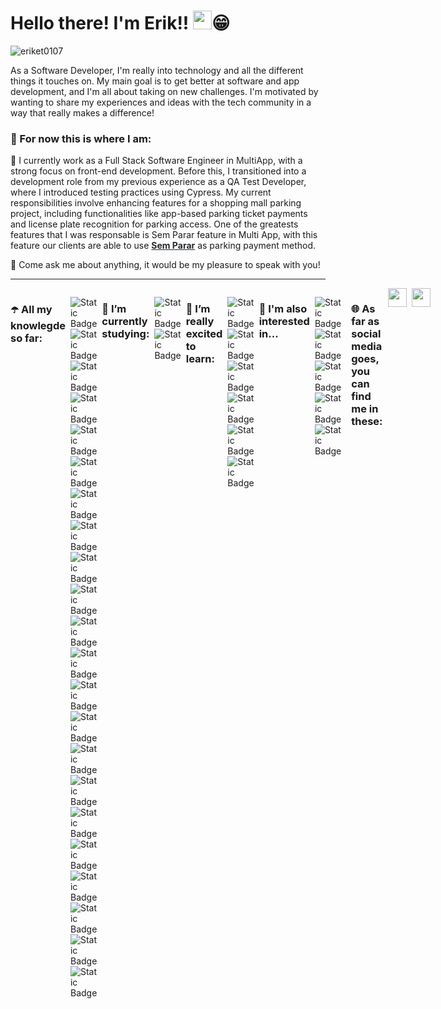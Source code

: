 <h1>
    Hello there! I'm Erik!! <img src="https://github.com/eriket0107/eriket0107/assets/91575045/a84014a5-6e51-4004-8ffe-7da90568adce" width="30"  height="30"/>😁
</h1> 

<p align="left"> <img src="https://komarev.com/ghpvc/?username=eriket01071&label=Profile%20views&color=0e75b6&style=flat" alt="eriket0107" /> </p>

<p>As a Software Developer, I'm really into technology and all the different things it touches on. My main goal is to get better at software and app development, and I'm all about taking on new challenges. I'm motivated by wanting to share my experiences and ideas with the tech community in a way that really makes a difference!</p>

<h3>📌 For now this is where I am:</h3>
<p style="text-align: left;">🔭 I currently work as a Full Stack Software Engineer in <a href="https://www.meumulti.com.br/" target="_blank" style="color: #24292e; text-decoration: none;">MultiApp</a>, with a strong focus on front-end development. Before this, I transitioned into a development role from my previous experience as a QA Test Developer, where I introduced testing practices using Cypress. My current responsibilities involve enhancing features for a shopping mall parking project, including functionalities like app-based parking ticket payments and license plate recognition for parking access. One of the greatests features that I was responsable is Sem Parar feature in Multi App, with this feature our clients are able to use <a href="https://www.semparar.com.br/planos?rmkt=true&utm_source=google&utm_medium=cpc&utm_campaign=marca&gad_source=1&gclid=CjwKCAiAopuvBhBCEiwAm8jaMU2vGfwC5w_TFs6xthZMBXXxj2gX3JVb9ysZCtINidTxe9dhmynXVBoCmNwQAvD_BwE" target="_blank" style="color: #24292e"><strong>Sem Parar</strong></a> as parking payment method.</p>
<p style="text-align: left;">💬 Come ask me about anything, it would be my pleasure to speak with you!</p>
<hr>



<div style="display: flex; gap: 8px;">
    
<h3 style="text-align: left;">☂️ All my knowlegde so far: </h3>

![Static Badge](https://img.shields.io/badge/JavaScript-%23F7DF1E?style=for-the-badge&logo=javascript&labelColor=gray&link=https%3A%2F%2Fdeveloper.mozilla.org%2Fpt-BR%2Fdocs%2FWeb%2FJavaScript)
![Static Badge](https://img.shields.io/badge/TypeScript-%233178C6?style=for-the-badge&logo=typescript&labelColor=gray&link=https%3A%2F%2Fwww.typescriptlang.org%2F)
![Static Badge](https://img.shields.io/badge/Zod-%233E67B1?style=for-the-badge&logo=zod&labelColor=gray&link=https%3A%2F%2Fzod.dev%2F)
![Static Badge](https://img.shields.io/badge/React-%2361DAFB?style=for-the-badge&logo=react&labelColor=gray&link=https%3A%2F%2Freact.dev%2F)
![Static Badge](https://img.shields.io/badge/Next.Js-%23000000?style=for-the-badge&logo=next.js&labelColor=gray&link=https%3A%2F%2Fnextjs.org%2F)
![Static Badge](https://img.shields.io/badge/React%20Hook%20Form%20-%23EC5990?style=for-the-badge&logo=reacthookform&labelColor=gray&link=https%3A%2F%2Freact-hook-form.com%2F)
![Static Badge](https://img.shields.io/badge/React%20Router%20%20-%23CA4245?style=for-the-badge&logo=reactrouter&labelColor=gray&link=https%3A%2F%2Freactrouter.com%2Fen%2Fmain)
![Static Badge](https://img.shields.io/badge/Tailwind-%2306B6D4?style=for-the-badge&logo=tailwindcss&labelColor=gray&link=https%3A%2F%2Ftailwindcss.com%2F)
![Static Badge](https://img.shields.io/badge/Styled%20Components-%23DB7093?style=for-the-badge&logo=styled-components&labelColor=gray&link=https%3A%2F%2Fstyled-components.com%2F)
![Static Badge](https://img.shields.io/badge/Node.Js-%23339933?style=for-the-badge&logo=node.js&labelColor=gray&link=https%3A%2F%2Fnodejs.org%2Fen)
![Static Badge](https://img.shields.io/badge/Express.Js-%23000000?style=for-the-badge&logo=express&labelColor=gray&link=https%3A%2F%2Fexpressjs.com%2Fpt-br%2F)
![Static Badge](https://img.shields.io/badge/Fastify-%23000000?style=for-the-badge&logo=fastify&labelColor=gray&link=https%3A%2F%2Ffastify.dev%2F)
![Static Badge](https://img.shields.io/badge/PostgreSQL-%234169E1?style=for-the-badge&logo=postgresql&labelColor=gray&link=https%3A%2F%2Fwww.postgresql.org%2Fdocs%2F)
![Static Badge](https://img.shields.io/badge/Prisma-%232D3748?style=for-the-badge&logo=prisma&labelColor=gray&link=https%3A%2F%2Fwww.prisma.io%2F)
![Static Badge](https://img.shields.io/badge/Knex-%23D26B38?style=for-the-badge&logo=knex.js&labelColor=gray&link=https%3A%2F%2Fknexjs.org%2F)
![Static Badge](https://img.shields.io/badge/GraphQL-%23E10098?style=for-the-badge&logo=graphql&labelColor=gray&link=https%3A%2F%2Fgraphql.org%2F)
![Static Badge](https://img.shields.io/badge/Jest-%23C21325?style=for-the-badge&logo=jest&labelColor=gray&link=https%3A%2F%2Fjestjs.io%2Fpt-BR%2F)
![Static Badge](https://img.shields.io/badge/Vitest-%236E9F18?style=for-the-badge&logo=vitest&labelColor=gray&link=https%3A%2F%2Fvitest.dev%2F)
![Static Badge](https://img.shields.io/badge/Cypress-%2369D3A7?style=for-the-badge&logo=cypress&labelColor=gray&link=https%3A%2F%2Fwww.cypress.io%2F)
![Static Badge](https://img.shields.io/badge/Git-%23F05032?style=for-the-badge&logo=git&labelColor=gray&link=https%3A%2F%2Fgit-scm.com%2F)
![Static Badge](https://img.shields.io/badge/GitHub-%23181717?style=for-the-badge&logo=github&labelColor=gray)
![Static Badge](https://img.shields.io/badge/Docker-%232496ED?style=for-the-badge&logo=docker&labelColor=gray&link=https%3A%2F%2Fwww.docker.com%2F)


<h3 style="text-align: left;">🌱 I’m currently studying:</h3>

![Static Badge](https://img.shields.io/badge/MongoDB-%2347A248?style=for-the-badge&logo=mongodb&labelColor=gray&link=https%3A%2F%2Fwww.mongodb.com%2F)
![Static Badge](https://img.shields.io/badge/NestJs-%23E0234E?style=for-the-badge&logo=nestjs&labelColor=gray&link=https%3A%2F%2Fnestjs.com%2F)

  
<h3 style="text-align: left;">🎯 I’m really excited to learn: </h3>

![Static Badge](https://img.shields.io/badge/React%20Native-%230088CC?style=for-the-badge&logo=react&labelColor=gray&link=https%3A%2F%2Freactnative.dev%2F)
![Static Badge](https://img.shields.io/badge/Amazon%20AWS-%23232F3E?style=for-the-badge&logo=amazon&labelColor=gray&link=https%3A%2F%2Faws.amazon.com%2Fpt%2Ffree%2F%3Fgclid%3DCjwKCAiAopuvBhBCEiwAm8jaMV-lDMiwqb2aMFrC2_bvp8Kf3mf6YwbjwnMmtmlRoSmyrmKhEEv07xoCZLAQAvD_BwE%26trk%3D2ee11bb2-bc40-4546-9852-2c4ad8e8f646%26sc_channel%3Dps%26ef_id%3DCjwKCAiAopuvBhBCEiwAm8jaMV-lDMiwqb2aMFrC2_bvp8Kf3mf6YwbjwnMmtmlRoSmyrmKhEEv07xoCZLAQAvD_BwE%3AG%3As%26s_kwcid%3DAL!4422!3!561843094929!e!!g!!aws!15278604629!130587771740%26all-free-tier.sort-by%3Ditem.additionalFields.SortRank%26all-free-tier.sort-order%3Dasc%26awsf.Free%2520Tier%2520Types%3D*all%26awsf.Free%2520Tier%2520Categories%3D*all)
![Static Badge](https://img.shields.io/badge/Bun-%23000000?style=for-the-badge&logo=bun&labelColor=gray)
![Static Badge](https://img.shields.io/badge/Go-%2300ADD8?style=for-the-badge&logo=go&labelColor=gray)
![Static Badge](https://img.shields.io/badge/Python-%233776AB?style=for-the-badge&logo=python&labelColor=gray&link=https%3A%2F%2Fwww.python.org%2F)
![Static Badge](https://img.shields.io/badge/Flask-%23000000?style=for-the-badge&logo=flask&labelColor=gray)

<h3 style="text-align: left;">👀 I'm also interested in...</h3>

![Static Badge](https://img.shields.io/badge/Vue.Js-%234FC08D?style=for-the-badge&logo=vue.js&labelColor=gray&link=https%3A%2F%2Fvuejs.org%2F)
![Static Badge](https://img.shields.io/badge/Ruby%20on%20Rails-%23D30001?style=for-the-badge&logo=rubyonrails&labelColor=gray)
![Static Badge](https://img.shields.io/badge/Ruby-%23CC342D?style=for-the-badge&logo=ruby&labelColor=gray)
![Static Badge](https://img.shields.io/badge/Django-%23092E20?style=for-the-badge&logo=django&labelColor=gray)
![Static Badge](https://img.shields.io/badge/Astro-%23BC52EE?style=for-the-badge&logo=astro&labelColor=gray)

<br>

<h3 style="text-align: left;">🌐 As far as social media goes, you can find me in these:</h3>
  <a href="https://www.linkedin.com/in/oliveira-erik/" target="_blank" color="FFFFFF">
    <img src="https://cdn.jsdelivr.net/gh/devicons/devicon/icons/linkedin/linkedin-original.svg" height="30" width="30" />
  </a>

  <a href="mailto:ol.erik0107@gmail.com" target="blank" color="FFFFFF">
    <img style="text-align: center;" src="https://upload.wikimedia.org/wikipedia/commons/thumb/7/7e/Gmail_icon_%282020%29.svg/2560px-Gmail_icon_%282020%29.svg.png" height="30" width="30" />
    <br>
  </a>
  
